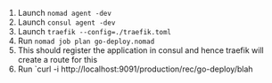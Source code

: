 1. Launch `nomad agent -dev`
2. Launch `consul agent -dev`
3. Launch `traefik --config=./traefik.toml`
4. Run `nomad job plan go-deploy.nomad`
5. This should register the application in consul and hence traefik will create a route for this
6. Run `curl -i http://localhost:9091/production/rec/go-deploy/blah

